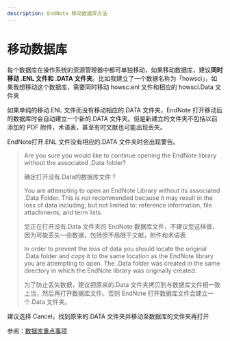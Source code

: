 ```yaml
---
description: EndNote 移动数据库方法
---
```


# 移动数据库

每个数据库在操作系统的资源管理器中都可单独移动，如果移动数据库，建议**同时移动 .ENL 文件和 .DATA 文件夹**。比如我建立了一个数据名称为「howsci」，如果我想移动这个数据库，需要同时移动 howsc.enl 文件和相应的 howsci.Data 文件夹

如果单纯的移动.ENL 文件而没有移动相应的.DATA 文件夹，EndNote 打开移动后的数据库时会自动建立一个新的.DATA 文件夹。但是新建立的文件夹不包括以前添加的 PDF 附件，术语表，甚至有时文献也可能出现丢失。

EndNote打开.ENL 文件没有相应的.DATA 文件夹时会出现警告。

> Are you sure you would like to continue opening the EndNote library without the associated .Data folder?
>
> 确定打开没有.Data的数据库文件？
>
> You are attempting to open an EndNote Library without its associated .Data Folder. This is not recommended because it may result in the loss of data including, but not limited to: reference information, file attachments, and term lists.
>
> 您正在打开没有.Data 文件夹的 EndNote 数据库文件，不建议您这样做，因为可能丢失一些数据，包括但不局限于文献，附件和术语表
>
> In order to prevent the loss of data you should locate the original .Data folder and copy it to the same location as the EndNote library you are attempting to open. The .Data folder was created in the same directory in which the EndNote library was originally created.
>
> 为了防止丢失数据，建议把原来的.Data 文件夹拷贝到与数据库文件相一致上当，然后再打开数据库文件。否则 EndNote 打开数据库文件会建立一个.Data 文件夹。

建议选择 Cancel，找到原来的.DATA 文件夹并移动至数据库的文件夹再打开

参阅：[数据库重点事项](important_points_abt_libs.htm)

